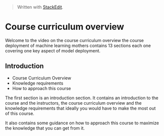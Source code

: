> Written with [StackEdit](https://stackedit.io/).

# Course curriculum overview

Welcome to the video on the course curriculum overview the course deployment of machine learning mothers contains 13 sections each one covering one key aspect of model deployment.

## Introduction

- Course Curriculum Overview
- Knowledge requirements
- How to approach this course

The first section is an introduction section. It contains an introduction to the course and the instructors,  the course curriculum overview and the knowledge requirements that ideally you would have to make the most out of this course. 

It also contains some guidance on how to approach this course to maximize the knowledge that you can get from it.



<!--stackedit_data:
eyJoaXN0b3J5IjpbLTE5OTQ2NTc3NDldfQ==
-->
